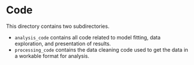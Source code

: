 # Code

This directory contains two subdirectories.
* `analysis_code` contains all code related to model fitting, data exploration, and presentation of results.
* `processing_code` contains the data cleaning code used to get the data in a workable format for analysis.
